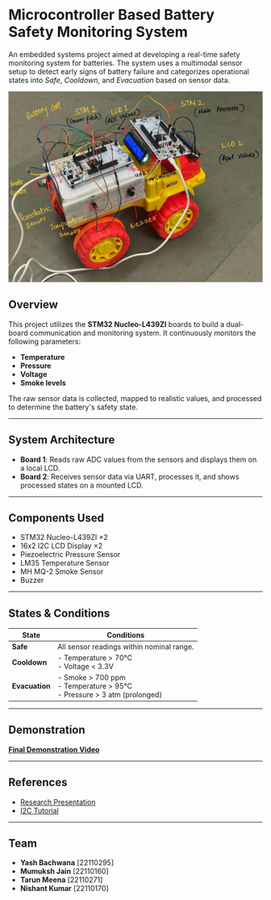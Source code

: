 # Microcontroller Based Battery Safety Monitoring System

An embedded systems project aimed at developing a real-time safety monitoring system for batteries. The system uses a multimodal sensor setup to detect early signs of battery failure and categorizes operational states into *Safe*, *Cooldown*, and *Evacuation* based on sensor data.

![Battery Safety System](./Setup.jpg) 

## Overview

This project utilizes the **STM32 Nucleo-L439ZI** boards to build a dual-board communication and monitoring system. It continuously monitors the following parameters:

- **Temperature**
- **Pressure**
- **Voltage**
- **Smoke levels**

The raw sensor data is collected, mapped to realistic values, and processed to determine the battery's safety state.

---

## System Architecture

- **Board 1**: Reads raw ADC values from the sensors and displays them on a local LCD.
- **Board 2**: Receives sensor data via UART, processes it, and shows processed states on a mounted LCD.

---

## Components Used

- STM32 Nucleo-L439ZI ×2  
- 16x2 I2C LCD Display ×2  
- Piezoelectric Pressure Sensor  
- LM35 Temperature Sensor  
- MH MQ-2 Smoke Sensor  
- Buzzer  

---

## States & Conditions

| State         | Conditions                                                                 |
|---------------|----------------------------------------------------------------------------|
| **Safe**      | All sensor readings within nominal range.                                 |
| **Cooldown**  | - Temperature > 70°C  <br> - Voltage < 3.3V                                 |
| **Evacuation**| - Smoke > 700 ppm <br> - Temperature > 95°C <br> - Pressure > 3 atm (prolonged) |

---

## Demonstration

**[Final Demonstration Video](https://drive.google.com/file/d/1rvyXpuEU12jV9B2nGEwkIB-Cr2O0nJZe/view?usp=sharing)**

---

## References

- [Research Presentation](https://drive.google.com/file/d/1-kiMIs_N0nfJCPugIz-3Ah2QLj24rwbb/view?usp=drivesdk)
- [I2C Tutorial](https://m.youtube.com/watch?v=e-KgHsQPkwg)
---

## Team

- **Yash Bachwana** [22110295]  
- **Mumuksh Jain** [22110160]  
- **Tarun Meena** [22110271]  
- **Nishant Kumar** [22110170]
